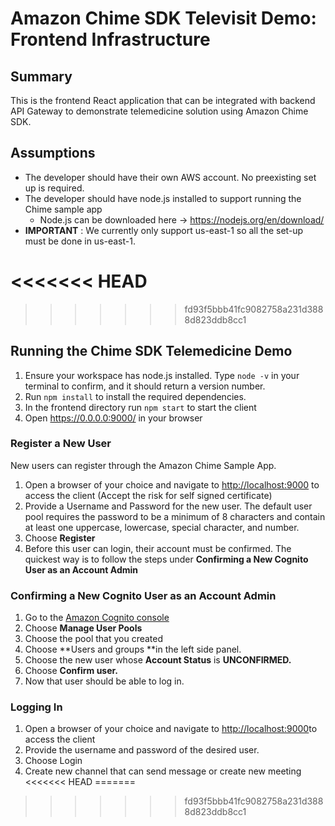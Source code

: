 # Amazon Chime SDK Televisit Demo: Frontend Infrastructure

## Summary

This is the frontend React application that can be integrated with backend API Gateway to demonstrate telemedicine solution using Amazon Chime SDK.

## Assumptions

- The developer should have their own AWS account. No preexisting set up is required.
- The developer should have node.js installed to support running the Chime sample app
  - Node.js can be downloaded here → https://nodejs.org/en/download/
- **IMPORTANT** : We currently only support us-east-1 so all the set-up must be done in us-east-1.

<<<<<<< HEAD
=======

>>>>>>> fd93f5bbb41fc9082758a231d3888d823ddb8cc1
## Running the Chime SDK Telemedicine Demo

1. Ensure your workspace has node.js installed. Type `node -v` in your terminal to confirm, and it should return a version number.
2. Run `npm install` to install the required dependencies.
3. In the frontend directory run `npm start` to start the client
4. Open https://0.0.0.0:9000/ in your browser

### Register a New User

New users can register through the Amazon Chime Sample App.

1. Open a browser of your choice and navigate to [http://localhost:9000](http://localhost:9000/) to access the client (Accept the risk for self signed certificate)
2. Provide a Username and Password for the new user. The default user pool requires the password to be a minimum of 8 characters and contain at least one uppercase, lowercase, special character, and number.
3. Choose **Register**
4. Before this user can login, their account must be confirmed. The quickest way is to follow the steps under **Confirming a New Cognito User as an Account Admin**

### **Confirming a New Cognito User as an Account Admin**

1. Go to the [Amazon Cognito console](https://console.aws.amazon.com/cognito/home)
2. Choose **Manage User Pools**
3. Choose the pool that you created
4. Choose **Users and groups **in the left side panel.
5. Choose the new user whose **Account Status** is **UNCONFIRMED.**
6. Choose **Confirm user.**
7. Now that user should be able to log in.

### **Logging In**

1. Open a browser of your choice and navigate to [http://localhost:9000](http://localhost:9000/)to access the client
2. Provide the username and password of the desired user.
3. Choose Login
4. Create new channel that can send message or create new meeting
<<<<<<< HEAD
=======


>>>>>>> fd93f5bbb41fc9082758a231d3888d823ddb8cc1
